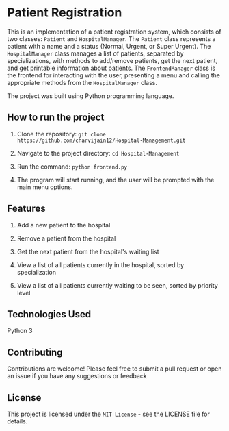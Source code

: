 # Patient Registration

This is an implementation of a patient registration system, which consists of two classes: `Patient` and `HospitalManager`. The `Patient` class represents a patient with a name and a status (Normal, Urgent, or Super Urgent). The `HospitalManager` class manages a list of patients, separated by specializations, with methods to add/remove patients, get the next patient, and get printable information about patients. The `FrontendManager` class is the frontend for interacting with the user, presenting a menu and calling the appropriate methods from the `HospitalManager` class.

The project was built using Python programming language.

## How to run the project

1. Clone the repository: `git clone https://github.com/charvijain12/Hospital-Management.git`

2. Navigate to the project directory: `cd Hospital-Management`

3. Run the command: `python frontend.py`

4. The program will start running, and the user will be prompted with the main menu options.


## Features
1. Add a new patient to the hospital

2. Remove a patient from the hospital

3. Get the next patient from the hospital's waiting list

4. View a list of all patients currently in the hospital, sorted by specialization

5. View a list of all patients currently waiting to be seen, sorted by priority level


## Technologies Used
Python 3

## Contributing
Contributions are welcome! Please feel free to submit a pull request or open an issue if you have any suggestions or feedback

## License
This project is licensed under the `MIT License` - see the LICENSE file for details.
